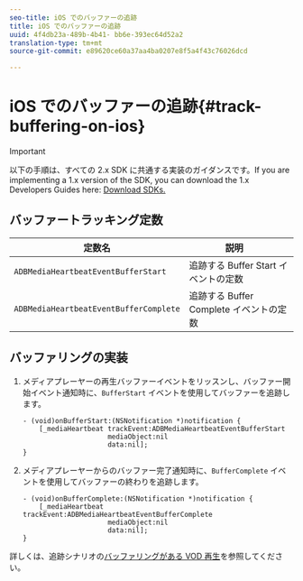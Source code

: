 ```yaml
---
seo-title: iOS でのバッファーの追跡
title: iOS でのバッファーの追跡
uuid: 4f4db23a-489b-4b41- bb6e-393ec64d52a2
translation-type: tm+mt
source-git-commit: e89620ce60a37aa4ba0207e8f5a4f43c76026dcd

---
```



# iOS でのバッファーの追跡{#track-buffering-on-ios}

>[!IMPORTANT]
>
>以下の手順は、すべての 2.x SDK に共通する実装のガイダンスです。If you are implementing a 1.x version of the SDK, you can download the 1.x Developers Guides here: [Download SDKs.](/help/sdk-implement/download-sdks.md)

## バッファートラッキング定数


| 定数名 | 説明     |
|---|---|
| `ADBMediaHeartbeatEventBufferStart` | 追跡する Buffer Start イベントの定数 |
| `ADBMediaHeartbeatEventBufferComplete` | 追跡する Buffer Complete イベントの定数 |

## バッファリングの実装

1. メディアプレーヤーの再生バッファーイベントをリッスンし、バッファー開始イベント通知時に、`BufferStart` イベントを使用してバッファーを追跡します。

   ```
   - (void)onBufferStart:(NSNotification *)notification { 
       [_mediaHeartbeat trackEvent:ADBMediaHeartbeatEventBufferStart  
                        mediaObject:nil  
                        data:nil]; 
   }
   ```

1. メディアプレーヤーからのバッファー完了通知時に、`BufferComplete` イベントを使用してバッファーの終わりを追跡します。

   ```
   - (void)onBufferComplete:(NSNotification *)notification { 
       [_mediaHeartbeat trackEvent:ADBMediaHeartbeatEventBufferComplete  
                        mediaObject:nil  
                        data:nil]; 
   }
   ```

詳しくは、追跡シナリオの[バッファリングがある VOD 再生](/help/sdk-implement/tracking-scenarios/vod-buffering.md)を参照してください。
